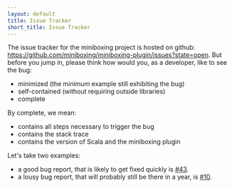 ```yaml
---
layout: default
title: Issue Tracker
short_title: Issue Tracker
---
```


The issue tracker for the miniboxing project is hosted on github: <https://github.com/miniboxing/miniboxing-plugin/issues?state=open>. But before you jump in, please think how would you, as a developer, like to see the bug:
* minimized (the minimum example still exhibiting the bug)
* self-contained (without requiring outside libraries)
* complete

By complete, we mean:
* contains all steps necessary to trigger the bug
* contains the stack trace
* contains the version of Scala and the miniboxing plugin

Let's take two examples:
 * a good bug report, that is likely to get fixed quickly is [#43](https://github.com/miniboxing/miniboxing-plugin/issues/43).
 * a lousy bug report, that will probably still be there in a year, is [#10](https://github.com/miniboxing/miniboxing-plugin/issues/10).

